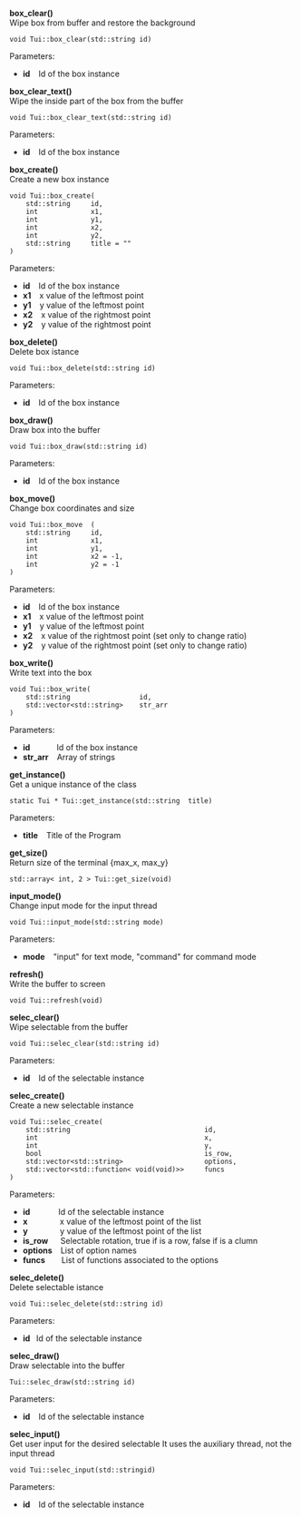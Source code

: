 **box_clear()**<br>
Wipe box from buffer and restore the background
```
void Tui::box_clear(std::string id)
```
Parameters:<br>
* **id** &ensp; Id of the box instance


**box_clear_text()**<br>
Wipe the inside part of the box from the buffer
```
void Tui::box_clear_text(std::string id)
```
Parameters:
* **id** &ensp; Id of the box instance


**box_create()**<br>
Create a new box instance
```
void Tui::box_create( 
	std::string  	id,
	int  			x1,
	int  			y1,
	int  			x2,
	int  			y2,
	std::string  	title = "" 
)
```
Parameters:
* **id** &ensp; Id of the box instance
* **x1** &ensp; x value of the leftmost point
* **y1** &ensp; y value of the leftmost point
* **x2** &ensp; x value of the rightmost point
* **y2** &ensp; y value of the rightmost point


**box_delete()**<br>
Delete box istance
```
void Tui::box_delete(std::string id)
```
Parameters:
* **id** &ensp; Id of the box instance


**box_draw()**<br>
Draw box into the buffer
```
void Tui::box_draw(std::string id) 	
```
Parameters:
* **id** &ensp;	Id of the box instance


**box_move()**<br>
Change box coordinates and size
```
void Tui::box_move 	(
	std::string		id,
	int  			x1,
	int  			y1,
	int  			x2 = -1,
	int  			y2 = -1 
)
```
Parameters:
* **id** &ensp; Id of the box instance
* **x1** &ensp; x value of the leftmost point
* **y1** &ensp; y value of the leftmost point
* **x2** &ensp; x value of the rightmost point (set only to change ratio)
* **y2** &ensp; y value of the rightmost point (set only to change ratio)


**box_write()**<br>
Write text into the box
```
void Tui::box_write(
	std::string  				id,
	std::vector<std::string>  	str_arr 
)
```
Parameters:
* **id** &emsp;&emsp;&ensp;&nbsp; Id of the box instance
* **str_arr** &ensp; Array of strings


**get_instance()**<br>
Get a unique instance of the class
```
static Tui * Tui::get_instance(std::string  title)
```
Parameters:
* **title** &ensp; Title of the Program


**get_size()**<br>
Return size of the terminal {max_x, max_y}
```
std::array< int, 2 > Tui::get_size(void)
```

**input_mode()**<br>
Change input mode for the input thread
```
void Tui::input_mode(std::string mode)
```
Parameters:
* **mode** &ensp; "input" for text mode, "command" for command mode


**refresh()**<br>
Write the buffer to screen
```
void Tui::refresh(void)
```

**selec_clear()**<br>
Wipe selectable from the buffer
```
void Tui::selec_clear(std::string id)
```
Parameters:
* **id** &ensp; Id of the selectable instance


**selec_create()**<br>
Create a new selectable instance
```
void Tui::selec_create(
	std::string  								id,
	int  										x,
	int  										y,
	bool  										is_row,
	std::vector<std::string>  					options,
	std::vector<std::function< void(void)>>  	funcs 
)
```
Parameters:
* **id** &emsp;&emsp;&emsp; Id of the selectable instance
* **x** &emsp;&emsp;&emsp;&ensp; x value of the leftmost point of the list
* **y** &emsp;&emsp;&emsp;&ensp; y value of the leftmost point of the list
* **is_row** &emsp; Selectable rotation, true if is a row, false if is a clumn
* **options** &ensp; List of option names
* **funcs** &emsp;&ensp; List of functions associated to the options


**selec_delete()**<br>
Delete selectable istance
```
void Tui::selec_delete(std::string id)
```
Parameters:
* **id** &ensp;Id of the selectable instance


**selec_draw()**<br>
Draw selectable into the buffer
```
Tui::selec_draw(std::string id)
```
Parameters:
* **id** &ensp;	Id of the selectable instance


**selec_input()**<br>
Get user input for the desired selectable It uses the auxiliary thread, not the input thread
```
void Tui::selec_input(std::stringid)
```
Parameters:
* **id** &ensp; Id of the selectable instance

